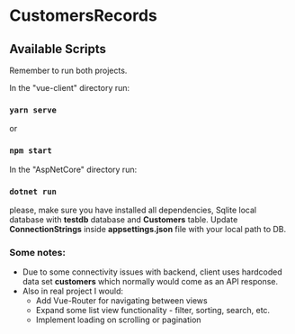 # CustomersRecords

## Available Scripts

Remember to run both projects.

In the "vue-client" directory run:

### `yarn serve`

or

### `npm start`

In the "AspNetCore" directory run:

### `dotnet run`

please, make sure you have installed all dependencies, Sqlite local database with **testdb** database and **Customers** table. Update **ConnectionStrings** inside **appsettings.json** file with your local path to DB.

### Some notes:

- Due to some connectivity issues with backend, client uses hardcoded data set **customers** which normally would come as an API response.
- Also in real project I would:
  - Add Vue-Router for navigating between views
  - Expand some list view functionality - filter, sorting, search, etc.
  - Implement loading on scrolling or pagination
